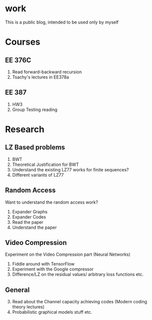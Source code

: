 # work
This is a public blog, intended to be used only by myself

# Courses
## EE 376C
1. Read forward-backward recursion
2. Tsachy's lectures in EE378a

## EE 387
1. HW3
2. Group Testing reading

# Research
## LZ Based problems
1. BWT
2. Theoretical Justification for BWT
3. Understand the existing LZ77 works for finite sequences?  
4. Different variants of LZ77
 
## Random Access 
Want to understand the random access work?
1. Expander Graphs
2. Expander Codes
3. Read the paper
4. Understand the paper

## Video Compression
Experiment on the Video Compression part (Neural Networks)
1. Fiddle around with TensorFlow
2. Experiment with the Google compressor
3. Difference/LZ on the residual values/ arbitrary loss functions etc. 

## General
3. Read about the Channel capacity achieving codes (Modern coding theory lectures)
4. Probabilistic graphical models stuff etc.
